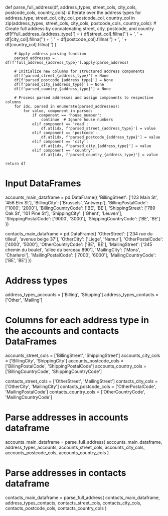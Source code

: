 def parse_full_address(df, address_types, street_cols, city_cols, postcode_cols, country_cols):
    # Iterate over the address types
    for address_type, street_col, city_col, postcode_col, country_col in zip(address_types, street_cols, city_cols, postcode_cols, country_cols):
        # Create full address by concatenating street, city, postcode, and country
        df[f'full_address_{address_type}'] = (
            df[street_col].fillna('') + ', ' +
            df[city_col].fillna('') + ', ' +
            df[postcode_col].fillna('') + ', ' +
            df[country_col].fillna('')
        )
        
        # Apply address parsing function
        parsed_addresses = df[f'full_address_{address_type}'].apply(parse_address)
        
        # Initialize new columns for structured address components
        df[f'parsed_street_{address_type}'] = None
        df[f'parsed_postcode_{address_type}'] = None
        df[f'parsed_city_{address_type}'] = None
        df[f'parsed_country_{address_type}'] = None

        # Process parsed addresses and assign components to respective columns
        for idx, parsed in enumerate(parsed_addresses):
            for value, component in parsed:
                if component == 'house_number':
                    continue  # Ignore house numbers
                elif component == 'road':
                    df.at[idx, f'parsed_street_{address_type}'] = value
                elif component == 'postcode':
                    df.at[idx, f'parsed_postcode_{address_type}'] = value
                elif component == 'city':
                    df.at[idx, f'parsed_city_{address_type}'] = value
                elif component == 'country':
                    df.at[idx, f'parsed_country_{address_type}'] = value

    return df


# Input DataFrames
accounts_main_dataframe = pd.DataFrame({
    'BillingStreet': ['123 Main St', '456 Elm St'],
    'BillingCity': ['Brussels', 'Antwerp'],
    'BillingPostalCode': ['1000', '2000'],
    'BillingCountryCode': ['BE', 'BE'],
    'ShippingStreet': ['789 Oak St', '101 Pine St'],
    'ShippingCity': ['Ghent', 'Leuven'],
    'ShippingPostalCode': ['9000', '3000'],
    'ShippingCountryCode': ['BE', 'BE']
})

contacts_main_dataframe = pd.DataFrame({
    'OtherStreet': ['234 rue du tilleul', 'avenue beige 37'],
    'OtherCity': ['Liege', 'Namur'],
    'OtherPostalCode': ['4000', '5000'],
    'OtherCountryCode': ['BE', 'BE'],
    'MailingStreet': ['345 chemin du boulet', 'allée du berceau 890'],
    'MailingCity': ['Mons', 'Charleroi'],
    'MailingPostalCode': ['7000', '6000'],
    'MailingCountryCode': ['BE', 'BE']
})

# Address types
address_types_accounts = ['Billing', 'Shipping']
address_types_contacts = ['Other', 'Mailing']

# Columns for each address type in the accounts and contacts DataFrames
accounts_street_cols = ['BillingStreet', 'ShippingStreet']
accounts_city_cols = ['BillingCity', 'ShippingCity']
accounts_postcode_cols = ['BillingPostalCode', 'ShippingPostalCode']
accounts_country_cols = ['BillingCountryCode', 'ShippingCountryCode']

contacts_street_cols = ['OtherStreet', 'MailingStreet']
contacts_city_cols = ['OtherCity', 'MailingCity']
contacts_postcode_cols = ['OtherPostalCode', 'MailingPostalCode']
contacts_country_cols = ['OtherCountryCode', 'MailingCountryCode']

# Parse addresses in accounts dataframe
accounts_main_dataframe = parse_full_address(
    accounts_main_dataframe, address_types_accounts, accounts_street_cols, 
    accounts_city_cols, accounts_postcode_cols, accounts_country_cols
)

# Parse addresses in contacts dataframe
contacts_main_dataframe = parse_full_address(
    contacts_main_dataframe, address_types_contacts, contacts_street_cols, 
    contacts_city_cols, contacts_postcode_cols, contacts_country_cols
)
